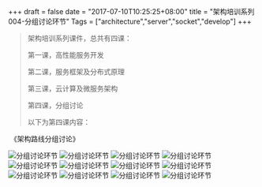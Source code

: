 +++
draft = false
date = "2017-07-10T10:25:25+08:00"
title = "架构培训系列004-分组讨论环节"
Tags = ["architecture","server","socket","develop"]
+++

> 架构培训系列课件，总共有四课：
>
> 第一课，高性能服务开发
>
> 第二课，服务框架及分布式原理
>
> 第三课，云计算及微服务架构
>
> 第四课，分组讨论
>
> 以下为第四课内容：



​						 《架构路线分组讨论》

![分组讨论环节](http://osrjkumus.bkt.clouddn.com/arch-004/%E5%B9%BB%E7%81%AF%E7%89%8701.jpg)
![分组讨论环节](http://osrjkumus.bkt.clouddn.com/arch-004/%E5%B9%BB%E7%81%AF%E7%89%8702.jpg)
![分组讨论环节](http://osrjkumus.bkt.clouddn.com/arch-004/%E5%B9%BB%E7%81%AF%E7%89%8703.jpg)
![分组讨论环节](http://osrjkumus.bkt.clouddn.com/arch-004/%E5%B9%BB%E7%81%AF%E7%89%8704.jpg)
![分组讨论环节](http://osrjkumus.bkt.clouddn.com/arch-004/%E5%B9%BB%E7%81%AF%E7%89%8705.jpg)
![分组讨论环节](http://osrjkumus.bkt.clouddn.com/arch-004/%E5%B9%BB%E7%81%AF%E7%89%8706.jpg)
![分组讨论环节](http://osrjkumus.bkt.clouddn.com/arch-004/%E5%B9%BB%E7%81%AF%E7%89%8707.jpg)
![分组讨论环节](http://osrjkumus.bkt.clouddn.com/arch-004/%E5%B9%BB%E7%81%AF%E7%89%8708.jpg)
![分组讨论环节](http://osrjkumus.bkt.clouddn.com/arch-004/%E5%B9%BB%E7%81%AF%E7%89%8709.jpg)
![分组讨论环节](http://osrjkumus.bkt.clouddn.com/arch-004/%E5%B9%BB%E7%81%AF%E7%89%8710.jpg)
![分组讨论环节](http://osrjkumus.bkt.clouddn.com/arch-004/%E5%B9%BB%E7%81%AF%E7%89%8711.jpg)
![分组讨论环节](http://osrjkumus.bkt.clouddn.com/arch-004/%E5%B9%BB%E7%81%AF%E7%89%8712.jpg)
